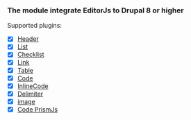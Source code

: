 ### The module integrate EditorJs to Drupal 8 or higher

Supported plugins:

 - [x] [Header](https://github.com/editor-js/header)
 - [x] [List](https://github.com/editor-js/list)
 - [x] [Checklist](https://github.com/editor-js/checklist)
 - [x] [Link](https://github.com/editor-js/link)
 - [x] [Table](https://github.com/editor-js/table)
 - [x] [Code](https://github.com/editor-js/code)
 - [x] [InlineCode](https://github.com/editor-js/inline-code)
 - [x] [Delimiter](https://github.com/editor-js/delimiter)
 - [x] [image](https://github.com/batkor/editorjs-dimage)
 - [x] [Code PrismJs](https://github.com/batkor/editorjs-code-lang)
